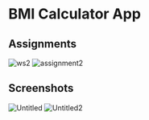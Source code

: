 # BMI Calculator App

## Assignments

![ws2](https://github.com/user-attachments/assets/86398a92-8d6f-4a3a-828a-35eb95275a1b)
![assignment2](https://github.com/user-attachments/assets/6f2ad38c-dd0d-47b1-bd43-3cf75fa1ebf5)

## Screenshots

![Untitled](https://github.com/user-attachments/assets/1422cca3-331f-42b2-8a27-a3a441b64c6f)
![Untitled2](https://github.com/user-attachments/assets/f4720b62-914b-4c2c-8b9c-b945038492d3)
